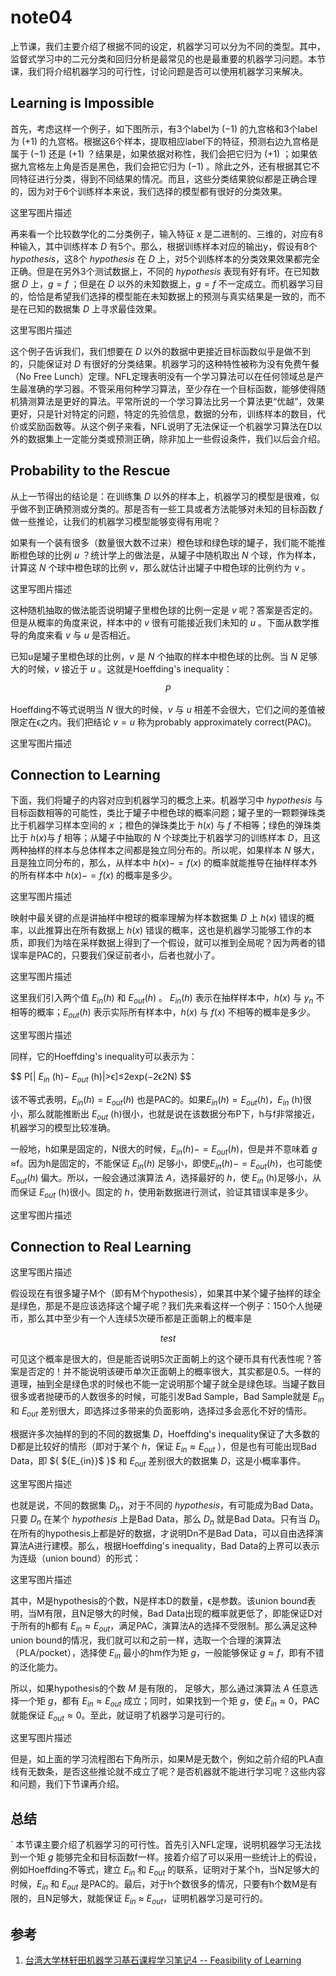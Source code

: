 # note04

上节课，我们主要介绍了根据不同的设定，机器学习可以分为不同的类型。其中，监督式学习中的二元分类和回归分析是最常见的也是最重要的机器学习问题。本节课，我们将介绍机器学习的可行性，讨论问题是否可以使用机器学习来解决。

## Learning is Impossible

首先，考虑这样一个例子，如下图所示，有3个label为 ${(-1)}$ 的九宫格和3个label为 ${(+1)}$ 的九宫格。根据这6个样本，提取相应label下的特征，预测右边九宫格是属于 ${(-1)}$ 还是 ${(+1)}$ ？结果是，如果依据对称性，我们会把它归为 ${(+1)}$ ；如果依据九宫格左上角是否是黑色，我们会把它归为 ${(-1)}$ 。除此之外，还有根据其它不同特征进行分类，得到不同结果的情况。而且，这些分类结果貌似都是正确合理的，因为对于6个训练样本来说，我们选择的模型都有很好的分类效果。

这里写图片描述

再来看一个比较数学化的二分类例子，输入特征 ${x}$ 是二进制的、三维的，对应有8种输入，其中训练样本 ${D}$ 有5个。那么，根据训练样本对应的输出y，假设有8个 ${hypothesis}$，这8个 ${hypothesis}$ 在 ${D}$ 上，对5个训练样本的分类效果效果都完全正确。但是在另外3个测试数据上，不同的 ${hypothesis}$ 表现有好有坏。在已知数据 ${D}$ 上，${g = f}$ ；但是在 ${D}$ 以外的未知数据上，${g = f}$ 不一定成立。而机器学习目的，恰恰是希望我们选择的模型能在未知数据上的预测与真实结果是一致的，而不是在已知的数据集 ${D}$ 上寻求最佳效果。

这里写图片描述

这个例子告诉我们，我们想要在 ${D}$ 以外的数据中更接近目标函数似乎是做不到的，只能保证对 ${D}$ 有很好的分类结果。机器学习的这种特性被称为没有免费午餐（No Free Lunch）定理。NFL定理表明没有一个学习算法可以在任何领域总是产生最准确的学习器。不管采用何种学习算法，至少存在一个目标函数，能够使得随机猜测算法是更好的算法。平常所说的一个学习算法比另一个算法更“优越”，效果更好，只是针对特定的问题，特定的先验信息，数据的分布，训练样本的数目，代价或奖励函数等。从这个例子来看，NFL说明了无法保证一个机器学习算法在D以外的数据集上一定能分类或预测正确，除非加上一些假设条件，我们以后会介绍。

## Probability to the Rescue

从上一节得出的结论是：在训练集 ${D}$ 以外的样本上，机器学习的模型是很难，似乎做不到正确预测或分类的。那是否有一些工具或者方法能够对未知的目标函数 ${f}$ 做一些推论，让我们的机器学习模型能够变得有用呢？

如果有一个装有很多（数量很大数不过来）橙色球和绿色球的罐子，我们能不能推断橙色球的比例 ${u}$ ？统计学上的做法是，从罐子中随机取出 ${N}$ 个球，作为样本，计算这 ${N}$ 个球中橙色球的比例 ${v}$，那么就估计出罐子中橙色球的比例约为 ${v}$ 。

这里写图片描述

这种随机抽取的做法能否说明罐子里橙色球的比例一定是 ${v}$ 呢？答案是否定的。但是从概率的角度来说，样本中的 ${v}$ 很有可能接近我们未知的 ${u}$ 。下面从数学推导的角度来看 ${v}$ 与 ${u}$ 是否相近。

已知u是罐子里橙色球的比例，${v}$ 是 ${N}$ 个抽取的样本中橙色球的比例。当 ${N}$ 足够大的时候，${v}$ 接近于 ${u}$ 。这就是Hoeffding's inequality：

$${ P }$$

Hoeffding不等式说明当 ${N}$ 很大的时候，${v}$ 与 ${u}$ 相差不会很大，它们之间的差值被限定在ϵ之内。我们把结论 ${v = u}$ 称为probably approximately correct(PAC)。

这里写图片描述

## Connection to Learning

下面，我们将罐子的内容对应到机器学习的概念上来。机器学习中 ${hypothesis}$ 与目标函数相等的可能性，类比于罐子中橙色球的概率问题；罐子里的一颗颗弹珠类比于机器学习样本空间的 ${x}$ ；橙色的弹珠类比于 ${h(x)}$ 与 ${f}$ 不相等；绿色的弹珠类比于 ${h(x)}$与 ${f}$ 相等；从罐子中抽取的 ${N}$ 个球类比于机器学习的训练样本 ${D}$，且这两种抽样的样本与总体样本之间都是独立同分布的。所以呢，如果样本 ${N}$ 够大，且是独立同分布的，那么，从样本中 ${h(x) -= f(x)}$ 的概率就能推导在抽样样本外的所有样本中 ${h(x) -= f(x)}$ 的概率是多少。

这里写图片描述

映射中最关键的点是讲抽样中橙球的概率理解为样本数据集 ${D}$ 上 ${h(x)}$ 错误的概率，以此推算出在所有数据上 ${h(x)}$ 错误的概率，这也是机器学习能够工作的本质，即我们为啥在采样数据上得到了一个假设，就可以推到全局呢？因为两者的错误率是PAC的，只要我们保证前者小，后者也就小了。

这里写图片描述

这里我们引入两个值 ${E_{in}(h)}$ 和 ${E_{out}(h)}$ 。 ${E_{in}(h)}$ 表示在抽样样本中，${h(x)}$ 与 ${y_n}$ 不相等的概率；${E_{out}(h)}$ 表示实际所有样本中，${h(x)}$ 与 ${f(x)}$ 不相等的概率是多少。

这里写图片描述

同样，它的Hoeffding's inequality可以表示为：

$$
P[| ${E_{in}}$ (h)− ${E_{out}}$ (h)|>ϵ]≤2exp(−2ϵ2N)
$$

该不等式表明，${E_{in}(h)=E_{out}(h)}$ 也是PAC的。如果${E_{in}(h)=E_{out}(h)}$，${E_{in}}$ (h)很小，那么就能推断出 ${E_{out}}$ (h)很小，也就是说在该数据分布P下，h与f非常接近，机器学习的模型比较准确。

一般地，h如果是固定的，N很大的时候，${E_{in}(h)-=E_{out}(h)}$，但是并不意味着 ${g}$ ≈f。因为h是固定的，不能保证 ${E_{in}(h)}$ 足够小，即使${E_{in}(h)-=E_{out}(h)}$，也可能使 ${E_{out}(h)}$ 偏大。所以，一般会通过演算法 ${A}$，选择最好的 ${h}$，使 ${E_{in}}$ (h)足够小，从而保证 ${E_{out}}$ (h)很小。固定的 ${h}$，使用新数据进行测试，验证其错误率是多少。

这里写图片描述

## Connection to Real Learning

这里写图片描述

假设现在有很多罐子M个（即有M个hypothesis），如果其中某个罐子抽样的球全是绿色，那是不是应该选择这个罐子呢？我们先来看这样一个例子：150个人抛硬币，那么其中至少有一个人连续5次硬币都是正面朝上的概率是

$$
test
$$

可见这个概率是很大的，但是能否说明5次正面朝上的这个硬币具有代表性呢？答案是否定的！并不能说明该硬币单次正面朝上的概率很大，其实都是0.5。一样的道理，抽到全是绿色求的时候也不能一定说明那个罐子就全是绿色球。当罐子数目很多或者抛硬币的人数很多的时候，可能引发Bad Sample，Bad Sample就是 ${E_{in}}$ 和 ${E_{out}}$ 差别很大，即选择过多带来的负面影响，选择过多会恶化不好的情形。

根据许多次抽样的到的不同的数据集 ${D}$，Hoeffding's inequality保证了大多数的D都是比较好的情形（即对于某个 ${h}$，保证 ${E_{in} \approx E_{out}}$ ），但是也有可能出现Bad Data，即 ${ ${E_{in}}$ }$ 和 ${E_{out}}$ 差别很大的数据集 ${D}$，这是小概率事件。

这里写图片描述

也就是说，不同的数据集 ${D_n}$，对于不同的 ${hypothesis}$，有可能成为Bad Data。只要 ${D_n}$ 在某个 ${hypothesis}$ 上是Bad Data，那么 ${D_n}$ 就是Bad Data。只有当 ${D_n}$ 在所有的hypothesis上都是好的数据，才说明Dn不是Bad Data，可以自由选择演算法A进行建模。那么，根据Hoeffding's inequality，Bad Data的上界可以表示为连级（union bound）的形式：

这里写图片描述

其中，M是hypothesis的个数，N是样本D的数量，ϵ是参数。该union bound表明，当M有限，且N足够大的时候，Bad Data出现的概率就更低了，即能保证D对于所有的h都有 ${E_{in} \approx E_{out}}$，满足PAC，演算法A的选择不受限制。那么满足这种union bound的情况，我们就可以和之前一样，选取一个合理的演算法（PLA/pocket），选择使 ${E_{in}}$ 最小的hm作为矩 ${g}$，一般能够保证 ${g \approx f}$，即有不错的泛化能力。

所以，如果hypothesis的个数 ${M}$ 是有限的，${}$ 足够大，那么通过演算法 ${A}$ 任意选择一个矩 ${g}$，都有 ${E_{in} \approx E_{out}}$ 成立；同时，如果找到一个矩 ${g}$，使 ${E_{in} \approx 0}$，PAC就能保证 ${E_{out} \approx 0 }$。至此，就证明了机器学习是可行的。

这里写图片描述

但是，如上面的学习流程图右下角所示，如果M是无数个，例如之前介绍的PLA直线有无数条，是否这些推论就不成立了呢？是否机器就不能进行学习呢？这些内容和问题，我们下节课再介绍。

## 总结
`
本节课主要介绍了机器学习的可行性。首先引入NFL定理，说明机器学习无法找到一个矩 ${g}$ 能够完全和目标函数f一样。接着介绍了可以采用一些统计上的假设，例如Hoeffding不等式，建立 ${E_{in}}$ 和 ${E_{out}}$ 的联系，证明对于某个h，当N足够大的时候，${E_{in}}$ 和 ${E_{out}}$ 是PAC的。最后，对于h个数很多的情况，只要有h个数M是有限的，且N足够大，就能保证 ${E_{in}}$ ≈ ${E_{out}}$，证明机器学习是可行的。

## 参考

1. [ 台湾大学林轩田机器学习基石课程学习笔记4 -- Feasibility of Learning ](http://blog.csdn.net/red_stone1/article/details/71082934)
